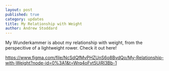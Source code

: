 ```yaml
---
layout: post
published: true
category: updates
title: My Relationship with Weight
author: Andrew Stoddard
---
```

My Wunderkammer is about my relationship with weight, from the perspecitive of a lightweight rower. Check it out here!

https://www.figma.com/file/NcSdQfMvPHZUnS6o8BvdQo/My-Relationship-with-Weight?node-id=0%3A1&t=Wrq4oFvt5UjRl3Bb-1
